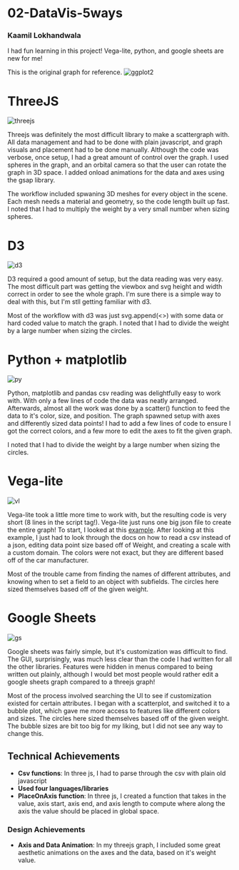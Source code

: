 # 02-DataVis-5ways
### Kaamil Lokhandwala

I had fun learning in this project! Vega-lite, python, and google sheets are new for me! 

This is the original graph for reference.
![ggplot2](img/ggplot2.png)

# ThreeJS
![threejs](img/threejs.PNG)

Threejs was definitely the most difficult library to make a scattergraph with. All data management and had to be done with plain javascript, and graph visuals and placement had to be done manually. Although the code was verbose, once setup, I had a great amount of control over the graph. I used spheres in the graph, and an orbital camera so that the user can rotate the graph in 3D space. I added onload animations for the data and axes using the gsap library. 

The workflow included spwaning 3D meshes for every object in the scene. Each mesh needs a material and geometry, so the code length built up fast. I noted that I had to multiply the weight by a very small number when sizing spheres.

# D3
![d3](img/d3.PNG)

D3 required a good amount of setup, but the data reading was very easy. The most difficult part was getting the viewbox and svg height and width correct in order to see the whole graph. I'm sure there is a simple way to deal with this, but I'm stll getting familiar with d3.

Most of the workflow with d3 was just svg.append(<>) with some data or hard coded value to match the graph. I noted that I had to divide the weight by a large number when sizing the circles.

# Python + matplotlib
![py](img/python_matplotlib.PNG)

Python, matplotlib and pandas csv reading was delightfully easy to work with. With only a few lines of code the data was neatly arranged. Afterwards, almost all the work was done by a scatter() function to feed the data to it's color, size, and position. The graph spawned setup with axes and differently sized data points! I had to add a few lines of code to ensure I got the correct colors, and a few more to edit the axes to fit the given graph.

I noted that I had to divide the weight by a large number when sizing the circles.

# Vega-lite
![vl](img/vegaLite.PNG)

Vega-lite took a little more time to work with, but the resulting code is very short (8 lines in the script tag!). Vega-lite just runs one big json file to create the entire graph! To start, I looked at this [example](https://vega.github.io/editor/#/examples/vega-lite/point_color_with_shape). After looking at this example, I just had to look through the docs on how to read a csv instead of a json, editing data point size based off of Weight, and creating a scale with a custom domain. The colors were not exact, but they are different based off of the car manufacturer.

Most of the trouble came from finding the names of different attributes, and knowing when to set a field to an object with subfields. The circles here sized themselves based off of the given weight.

# Google Sheets
![gs](img/googlesheets.PNG)

Google sheets was fairly simple, but it's customization was difficult to find. The GUI, surprisingly, was much less clear than the code I had written for all the other libraries. Features were hidden in menus compared to being written out plainly, although I would bet most people would rather edit a google sheets graph compared to a threejs graph!

Most of the process involved searching the UI to see if customization existed for certain attributes. I began with a scatterplot, and switched it to a bubble plot, which gave me more access to features like different colors and sizes. The circles here sized themselves based off of the given weight. The bubble sizes are bit too big for my liking, but I did not see any way to change this.

## Technical Achievements
- **Csv functions**: In three js, I had to parse through the csv with plain old javascript
- **Used four languages/libraries**
- **PlaceOnAxis function**: In three js, I created a function that takes in the value, axis start, axis end, and axis length to compute where along the axis the value should be placed in global space.

### Design Achievements
- **Axis and Data Animation**: In my threejs graph, I included some great aesthetic animations on the axes and the data, based on it's weight value. 
